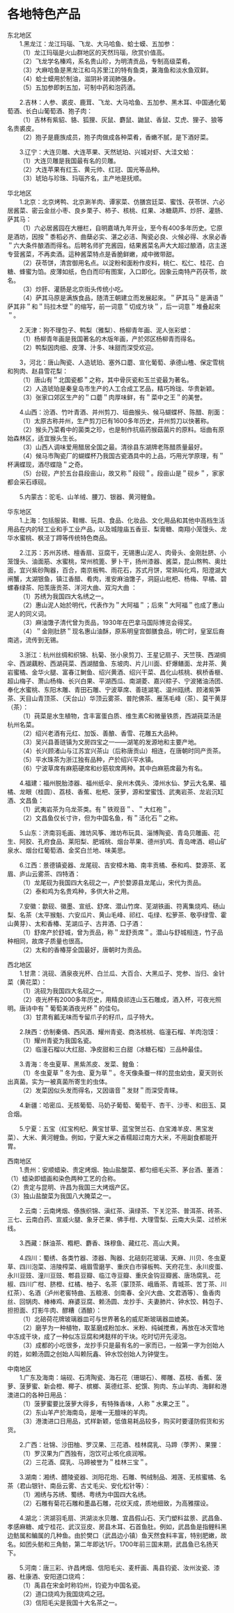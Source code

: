 # 各地特色产品  

东北地区  
&emsp;&emsp;1.黑龙江：龙江玛瑙、飞龙、大马哈鱼、蛤士蟆、五加参：  
&emsp;&emsp;（1）龙江玛瑙是火山群地区的天然玛瑙，欣赏价值高。  
&emsp;&emsp;（2）飞龙学名榛鸡，系名贵山珍，为明清贡品，专制高级菜肴。  
&emsp;&emsp;（3）大麻哈鱼是黑龙江和乌苏里江的特有鱼类，兼海鱼和淡水鱼双鲜。  
&emsp;&emsp;（4）蛤士蟆用於制油，滋阴补肾润肺强身。  
&emsp;&emsp;（5）五加参即刺五加，可制中药和泡药酒。  

&emsp;&emsp;2.吉林：人参、裘皮、鹿茸、飞龙、大马哈鱼、五加参、黑木耳、中国通化葡萄酒、长白山葡萄酒、狍子肉：  
&emsp;&emsp;（1）吉林有紫貂、貉、狐狸、灰鼠、麝鼠、鼬鼠、香鼠、艾虎、狸子、狼等名贵裘皮。  
&emsp;&emsp;（2）狍子是鹿族成员，狍子肉做成各种菜肴，香嫩不腻，是下酒好菜。  

&emsp;&emsp;3.辽宁：大连贝雕、大连苹果、天然琥珀、兴城对虾、大洼文蛤：  
&emsp;&emsp;（1）大连贝雕是我国最有名的贝雕。  
&emsp;&emsp;（2）大连苹果有红玉、黄元帅、红冠、国光等品种。  
&emsp;&emsp;（3）琥珀与珍珠、玛瑙齐名，主产地是抚顺。  

华北地区  
&emsp;&emsp;1.北京：北京烤鸭、北京涮羊肉、谭家菜、仿膳宫廷菜、蜜饯、茯苓饼、六必居酱菜、密云金丝小枣、良乡栗子、柿子、核桃、红果、冰糖葫芦、炒肝、灌肠、萨其马：  
&emsp;&emsp;（1）六必居酱园在大栅栏，自明嘉靖九年开业，至今有400多年历史。它原是酒坊，因按＂黍稻必齐、曲蘖必实、湛之必洁、陶瓷必良、火候必得、水泉必香＂六大条件酿酒而得名。后聘名师扩充酱园，结果酱菜名声大大超过酿酒，店主遂专营酱菜，不再卖酒。這种酱菜特点是香脆鲜嫩，咸中微带甜。  
&emsp;&emsp;（2）茯苓饼，清宫御用名点。以淀粉和面粉作皮料，桃仁、松仁、桂花、白糖、蜂蜜为馅。皮薄如纸，色白而印有图案，入口即化。因象云南特产药茯苓，故名。  
&emsp;&emsp;（3）炒肝、灌肠是北京街头传统小吃。  
&emsp;&emsp;（4）萨其马原是满族食品，随清王朝建立而发展起來。＂萨其马＂是满语＂萨其非＂和＂玛拉木壁＂的缩写，前一词意＂切成方块＂，后一词意＂堆叠起來＂。  

&emsp;&emsp;2.天津：狗不理包子、鸭梨（雅梨）、杨柳青年画、泥人张彩塑：  
&emsp;&emsp;（1）杨柳青年画是我国著名的木版年画，产於郊区杨柳青而得名。  
&emsp;&emsp;（2）鸭梨因肉细、皮薄、汁多、味甜而深受欢迎。  

&emsp;&emsp;3，河北：唐山陶瓷、人造琥珀、塞外口蘑、宣化葡萄、承德山楂、保定雪桃和狗肉、赵县雪花梨：  
&emsp;&emsp;（1）唐山有＂北国瓷都＂之称，其中骨灰瓷和玉兰瓷最为著名。  
&emsp;&emsp;（2）人造琥珀是秦皇岛市生产的人工合成工艺品，精巧玲珑、华贵新颖。  
&emsp;&emsp;（3）张家口郊区生产的＂口蘑＂肉厚味鲜，有＂菜中之王＂的美誉。  

&emsp;&emsp;4.山西：汾酒、竹叶青酒、并州剪刀、垣曲猴头、候马蝴蝶杯、陈醋、削面：  
&emsp;&emsp;（1）太原古称并州，生产剪刀已有1600多年历史，并州剪刀以快著称。  
&emsp;&emsp;（2）猴头乃菜肴中的菌类之珍，也是制作抗癌药猴菇菌片的原料。垣曲有原始森林区，适宜猴头生长。  
&emsp;&emsp;（3）山西人调味爱用醋居全国之最。清徐县东湖牌老陈醋质量最好。  
&emsp;&emsp;（4）候马市陶瓷厂的蝴蝶杯乃我国古瓷酒具中的上品，巧用光学原理，有＂杯满蝶现，酒尽蝶隐＂之奇。  
&emsp;&emsp;（5）台砚，产於五台县段亩山，故又称＂段砚＂。段亩山是＂砚乡＂，家家都会采石琢砚。  

&emsp;&emsp;5.内蒙古：驼毛、山羊绒、腰刀、银器、黄河鲤鱼。  

华东地区  
&emsp;&emsp;1.上海：包括服装、鞋帽、玩具、食品、化妆品、文化用品和其他中高档生活用品在内的轻工业和手工业产品，以及城隍庙五香豆、梨膏糖、南翔小笼馒头、龙华水蜜桃、枫泾丁蹄等传统特色商品。  

&emsp;&emsp;2.江苏：苏州苏绣、檀香扇、豆腐干，无锡惠山泥人、肉骨头、金刚肚脐、小笼馒头、油面筋、水蜜桃，常州梳篦、萝卜干，扬州漆器、酱菜，昆山熬鸭、奥灶面，宜兴紫砂陶器，百合，南京板鸭、雨花石，苏式月饼，常熟叫化鸡，阳澄湖大闸蟹，太湖银鱼，镇江香醋、肴肉，淮安麻油馓子，洞庭山枇杷、杨梅、早橘、碧螺春绿茶、阳羡唐贡茶、洋河大曲、双沟大曲  ：  
&emsp;&emsp;（1）苏绣为我国四大名绣之一。  
&emsp;&emsp;（2）惠山泥人始於明代，代表作为＂大阿福＂；后來＂大阿福＂也成了惠山泥人的同义词。  
&emsp;&emsp;（3）麻油馓子清代曾为贡品，1930年在巴拿马国际博览会得奖。  
&emsp;&emsp;（4）＂金刚肚脐＂现名惠山油酥，原系明皇宫御膳食品，明亡时，皇室后裔南逃，流传到无锡。  

&emsp;&emsp;3.浙江：杭州丝绸和织锦、杭菊、张小泉剪刀、王星记扇子、天竺筷、西湖绸伞、西湖藕粉、西湖莼菜、西湖醋鱼、东坡肉、片儿川面、虾爆鳝面、龙井茶、黄岩蜜橘、金华火腿、富春江鲥鱼、绍兴黄酒、绍兴干菜、昌化山核桃、枫桥香榧、超山梅子、萧山杨梅、长兴白果、平湖西瓜、南湖菱、嘉兴粽子、宁波猪油汤团、奉化水蜜桃、东阳木雕、青田石雕、宁波草席、善琏湖笔、温州瓯绣、顾渚紫笋茶、天目山青顶茶、（天台山）华顶云雾茶、普陀佛茶、雁荡毛峰（茶）、莫干黄芽（茶）：  
&emsp;&emsp;（1）莼菜是水生植物，含丰富蛋白质、维生素C和微量铁质，西湖莼菜汤是杭州名菜。  
&emsp;&emsp;（2）绍兴老酒有元红、加饭、善酿、香雪、花雕五大品种。  
&emsp;&emsp;（3）吴兴县善琏镇为文房四宝之一——湖笔的发源地和主要产地。  
&emsp;&emsp;（4）长兴顾渚山与江苏宜兴茶山（后称唐贡山）相连，在唐朝时同产贡茶。  
&emsp;&emsp;（5）平水珠茶为浙江独有品种，产於绍兴平水镇。  
&emsp;&emsp;（6）宁波草席有麻筋硬席和纱筋软席两种。其中白麻筋席最为有名。  

&emsp;&emsp;4.福建：福州脱胎漆器、福州纸伞、泉州木偶头、漳州水仙、梦云大名果、福橘、龙眼（桂圆）、荔枝、香蕉、枇杷、菠萝，源和堂蜜饯、武夷岩茶、龙岩沉缸酒、文昌鱼：  
&emsp;&emsp;（1）武夷岩茶为乌龙茶类。有＂铁观音＂、＂大红袍＂。  
&emsp;&emsp;（2）文昌鱼仅长寸许，但为中国名鱼，有＂活化石＂之称。  

&emsp;&emsp;5.山东：济南羽毛画、潍坊风筝、潍坊布玩具、淄博陶瓷、青岛贝雕画、花生、阿胶、孔府食品、莱阳梨、肥城桃、烟台苹果、德州扒鸡、青岛啤酒、崂山矿泉水、烟台红葡萄酒、金奖白兰地、味美思。  

&emsp;&emsp;6.江西：景德镇瓷器、龙尾砚、吉安樟木箱、南丰贡橘、泰和鸡、婺源茶、茗眉、庐山云雾茶、四特酒：  
&emsp;&emsp;（1）龙尾砚为我国四大名砚之一，产於婺源县龙尾山，宋代为贡品。  
&emsp;&emsp;（2）泰和鸡为名贵鸡种，多供大补之用。  

&emsp;&emsp;7.安徽：歙砚、徽墨、宣纸、舒席、潜山竹席、芜湖铁画、符离集烧鸡、砀山梨、名茶（太平猴魁、六安瓜片、黄山毛峰、祁红、屯绿、松萝茶、敬亭绿雪、霍山黄芽）、太和香椿、芜湖瓜子、古井酒、口子酒：  
&emsp;&emsp;（1）舒席产於舒城，曾为贡品，称＂龙舒贡席＂。潜山与舒城相连，竹子品种相同，故席子质量也很高。  
&emsp;&emsp;（2）太和的香椿芽全国最好，唐朝时为贡品。  

西北地区  
&emsp;&emsp;1.甘肃：洮砚、酒泉夜光杯、白兰瓜、大百合、大黑瓜子、党参、当归、金针菜（黄花菜）：  
&emsp;&emsp;（1）洮砚为我国四大名砚之一。  
&emsp;&emsp;（2）夜光杯有2000多年历史，用精良祁连山玉石雕成，酒入杯，可夜光照明。唐诗中有＂葡萄美酒夜光杯＂的佳句。  
&emsp;&emsp;（3）甘肃有瓤无味而专留爪子的籽爪，瓜子特大。  

&emsp;&emsp;2.陕西：仿制秦俑、西风酒、耀州青瓷、商洛核桃、临潼石榴、羊肉泡馍：  
&emsp;&emsp;（1）耀州青瓷为我国名瓷。  
&emsp;&emsp;（2）临潼石榴以大红甜、净皮甜和三白甜（冰糖石榴）三品种最佳。  

&emsp;&emsp;3.青海：冬虫夏草、黑紫羔皮、发菜、鳇鱼：  
&emsp;&emsp;（1）冬虫夏草＂冬为虫、夏为草＂。冬天像条蚕一样的昆虫幼虫，夏天则长出真菌。实为一被真菌所寄生的虫体。  
&emsp;&emsp;（2）发菜因似头发而得名，又因谐音＂发财＂而深受青睐。  

&emsp;&emsp;4.新疆：哈密瓜、无核葡萄、马奶子葡萄、葡萄干、杏干、沙枣、和田玉、莫合烟。  

&emsp;&emsp;5.宁夏：五宝（红宝枸杞、黄宝甘草、蓝宝贺兰石、白宝滩羊皮、黑宝发菜）、大米、黄河鲤鱼。例如，宁夏大米之香糯超过南方大米，不用副食都能开胃。  

西南地区  
&emsp;&emsp;1.贵州：安顺蜡染、贵定烤烟、独山盐酸菜、都匀细毛尖茶、茅台酒、董酒：  
（1）蜡染即蜡画和染色两种工艺的合称。  
（2）贵定与昆明、许昌为我国三大烤烟产区。  
（3）独山盐酸菜为我国八大腌菜之一。  

&emsp;&emsp;2.云南：云南烤烟、傣族织锦、滇红茶、滇绿茶、下关沱茶、普洱茶、砖茶、三七、云南白药、宣威火腿、象牙芒果、佛手柑、大理雪梨、云南大头菜、过桥米线。  

&emsp;&emsp;3.西藏：酥油茶、糌粑、麝香、珠穆鱼、藏红花、高山大黄。  

&emsp;&emsp;4.四川：蜀绣、各类竹器、漆器、陶器、北碚刻花玻璃、天麻、川贝、冬虫夏草、四川泡菜、涪陵榨菜、峨眉雪磨芋、重庆白市驿板鸭、天府花生、永川皮蛋、永川豆豉、潼川豆豉、郫县豆瓣、临江寺豆瓣、重庆金钩豆瓣酱、唐场腐乳、花椒、四川广柑、脐橙、红橘、柚子、名茶（蒙顶茶、峨盾茶、青城茶、苦丁茶、川红茶）、名酒（泸州老窖特曲、五粮液、剑南春、全兴大曲、文君酒等）、鱼香肉丝、回锅肉、棒棒鸡、麻婆豆腐、赖汤圆、龙抄手、夫妻肺片、钟水饺、韩包子、担担面、灯影牛肉、醪糟（酒酿）：  
&emsp;&emsp;（1）北碚荷花牌玻璃器皿可与世界著名的威尼斯玻璃器皿媲美。  
&emsp;&emsp;（2）磨芋为一种植物，取茎磨成粉加水、米粉、纯碱搅煮，再放在冰天雪地中冻成干块，成了一种似冻豆腐和烤麸样的干块。吃时切开先浸泡。  
&emsp;&emsp;（3）成都的小吃很多，龙抄手只是最有名的一家而已，一般第一字为创始人的姓，如赖汤圆之创始人叫赖阮鑫、钟水饺创始人为钟燮生。  

中南地区  
&emsp;&emsp;1.广东及海南：端砚、石湾陶瓷、海石花（珊瑚石）、椰雕、荔枝、香蕉、菠萝、菠萝蜜、新会橙、椰子、槟榔、英德红茶、蛇馔、狗肉、东山羊肉、海鲜和港澳进口的各种日用品：  
&emsp;&emsp;（1）菠萝蜜要比菠萝大得多，有特殊香味，人称＂水果之王＂。  
&emsp;&emsp;（2）东山羊产於海南岛，是唯一无膻味的羊肉。  
&emsp;&emsp;（3）港澳进口日用品，式样新颖，低值易耗品较多，购买时要谨防假货和劣货。  

&emsp;&emsp;2.广西：壮锦、沙田柚、罗汉果、三花酒、桂林腐乳、马蹄（荸荠）、果狸：  
&emsp;&emsp;（1）罗汉果为广西独有，泡饮可止咳化痰润喉。  
&emsp;&emsp;（2）三花酒、腐乳、马蹄被誉为＂桂林三宝＂。  

&emsp;&emsp;3.湖南：湘绣、醴陵瓷器、浏阳花炮、石雕、鸭绒制品、湘莲、无核蜜橘、名茶（君山银针、南岳云雾、古丈毛尖、安化松针等）：  
&emsp;&emsp;（1）湘绣与苏绣、蜀绣、粤绣为中国四大名绣。  
&emsp;&emsp;（2）石雕有菊花石雕和墨晶石雕，花纹天成，质地细致，为高雅摆设。  

&emsp;&emsp;4.湖北：洪湖羽毛扇、洪湖淡水贝雕、宜昌假山石、天门塑料盆景、武昌鱼、孝感麻糖、咸宁桂花、武汉豆皮、房县木耳、石首鱼肚。例如，武昌鱼是指鲤科黑边鲂属和鳊属的几种鱼。由於樊口（武昌边小镇）鱼天然食料丰富，特别肥嫩，故名。如团头鲂和三角鲂，第二年即达1斤。1700年前三国末期，武昌鱼已名扬天下。  

&emsp;&emsp;5.河南：唐三彩、许昌烤烟、信阳毛尖、麦杆画、禹县钧瓷、汝州汝瓷、漆器、杜康酒、安阳道口烧鸡：  
&emsp;&emsp;（1）禹县在宋金时称钧州，钧瓷为中国名瓷。  
&emsp;&emsp;（2）道口烧鸡为我国烧鸡之冠。  
&emsp;&emsp;（3）信阳毛尖是我国十大名茶之一。  